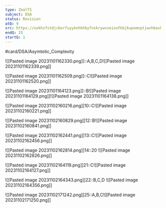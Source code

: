 ```yaml
---
type: ZealTS
subject: DSA
status: Revision
atQ: 9
src: https://uxkhzfstdjcborfuyyknhkhbyfnskrywvveioufkbjkupomnptjwvhbavkysuhi.vercel.app/solution.html?testId=62514f5e6261be9c3c5454e7&test_id=31
endQ: 25
startQ: 1
---
```

 #card/DSA/Asymtotic_Complexity 
 
![[Pasted image 20231101162330.png]]::A,B,C,D![[Pasted image 20231101162339.png]] <!--SR:!2023-12-05,15,250-->

![[Pasted image 20231101162509.png]]::C![[Pasted image 20231101162520.png]] <!--SR:!2024-01-23,62,310-->

![[Pasted image 20231101164123.png]]::B![[Pasted image 20231101164129.png]]![[Pasted image 20231101164138.png]] <!--SR:!2023-12-25,27,270-->


![[Pasted image 20231102160216.png]]10::C![[Pasted image 20231102160221.png]] <!--SR:!2023-12-22,24,270-->

![[Pasted image 20231102160829.png]]12::B![[Pasted image 20231102160841.png]] <!--SR:!2023-12-27,37,290-->

![[Pasted image 20231102162441.png]]13::C![[Pasted image 20231102162456.png]] <!--SR:!2023-12-30,40,290-->

![[Pasted image 20231102162814.png]]14::20 ![[Pasted image 20231102162826.png]] <!--SR:!2024-01-22,61,310-->

![[Pasted image 20231102164119.png]]21::C![[Pasted image 20231102164127.png]] <!--SR:!2023-12-22,32,290-->

![[Pasted image 20231102164343.png]]22::B,C,D ![[Pasted image 20231102164356.png]] <!--SR:!2024-01-16,55,310-->

![[Pasted image 20231102171242.png]]25::A,B,C![[Pasted image 20231102171250.png]] <!--SR:!2023-12-04,14,250-->

